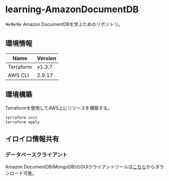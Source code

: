 # learning-AmazonDocumentDB

👓👓👓 Amazon DocumentDBを学ぶためのリポジトリ。  

## 環境情報

| Name | Version |
| --- | --- |
| Terraform | v1.3.7 |
| AWS CLI | 2.9.17 |

## 環境構築

Terraformを使用してAWS上にリソースを構築する。  

```shell
terraform init
terraform apply
```

## イロイロ情報共有

### データベースクライアント

Amazon DocumentDB(MongoDB)のGUIクライアントツールは[こちら](https://downloads.mongodb.com/compass/mongodb-compass-1.35.0-win32-x64.exe)からダウンロード可能。  
